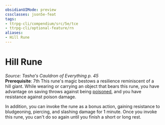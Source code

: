 ```yaml
---
obsidianUIMode: preview
cssclasses: json5e-feat
tags:
- ttrpg-cli/compendium/src/5e/tce
- ttrpg-cli/optional-feature/rn
aliases:
- Hill Rune
---
```

# Hill Rune
*Source: Tasha's Cauldron of Everything p. 45*  
**Prerequisite**: 7th
This rune's magic bestows a resilience reminiscent of a hill giant. While wearing or carrying an object that bears this rune, you have advantage on saving throws against being [poisoned](Інструменти%20ДМ/CLI/rules/conditions.md#Poisoned), and you have resistance against poison damage.

In addition, you can invoke the rune as a bonus action, gaining resistance to bludgeoning, piercing, and slashing damage for 1 minute. Once you invoke this rune, you can't do so again until you finish a short or long rest.